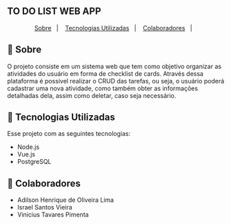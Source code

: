 ## TO DO LIST WEB APP

<p align="center">
  <a href="#large_blue_circle-sobre">Sobre</a>&nbsp;&nbsp;&nbsp;|&nbsp;&nbsp;&nbsp;
  <a href="#rocket-tecnologias-utilizadas">Tecnologias Utilizadas</a>&nbsp;&nbsp;&nbsp;|&nbsp;&nbsp;&nbsp;
  <a href="#bust_in_silhouette-colaboradores">Colaboradores</a>&nbsp;&nbsp;&nbsp;|&nbsp;&nbsp;&nbsp;
</p>


## :large_blue_circle: Sobre
O projeto consiste em um sistema web que tem como objetivo organizar as atividades do usuário em forma de checklist de cards. Através dessa plataforma é possível realizar o CRUD das tarefas, ou seja, o usuário poderá cadastrar uma nova atividade, como também obter as informações detalhadas dela, assim como deletar, caso seja necessário. 

## :rocket: Tecnologias Utilizadas
Esse projeto  com as seguintes tecnologias:

- Node.js
- Vue.js
- PostgreSQL

## :bust_in_silhouette: Colaboradores
- Adilson Henrique de Oliveira Lima
- Israel Santos Vieira
- Vinicius Tavares Pimenta